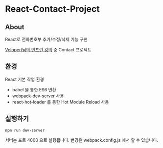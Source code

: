 # React-Contact-Project

## About

React로 전화번호부 추가/수정/삭제 기능 구현

[Velopert님의 인프런 강의](https://www.inflearn.com/course/react-%EA%B0%95%EC%A2%8C-velopert/) 중 Contact 프로젝트

## 환경

React 기본 작업 환경
- babel 을 통한 ES6 변환
- webpack-dev-server 사용
- react-hot-loader 를 통한 Hot Module Reload 사용

## 실행하기

```
npm run dev-server
```

서버는 포트 4000 으로 실행됩니다. 변경은 webpack.config.js 에서 할 수 있습니다.
